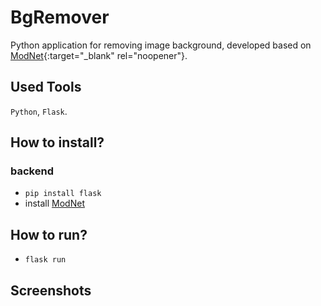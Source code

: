 # BgRemover
Python application for removing image background, developed based on [ModNet](https://github.com/ZHKKKe/MODNet){:target="_blank" rel="noopener"}.
## Used Tools
`Python`, `Flask`.
## How to install?
### backend
- `pip install flask`
- install [ModNet](https://github.com/ZHKKKe/MODNet)
## How to run?
- `flask run`

## Screenshots
<!-- ![example 01](https://github.com/DEVLOKER/BgRemover/screenshots/screen_01.jpg?raw=true "example 01") -->